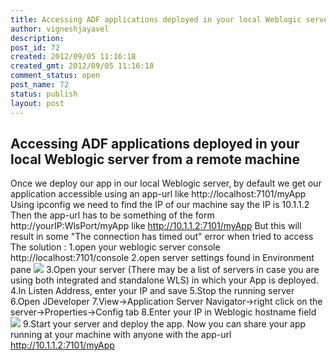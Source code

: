 ```yaml
---
title: Accessing ADF applications deployed in your local Weblogic server from a remote machine
author: vigneshjayavel
description: 
post_id: 72
created: 2012/09/05 11:16:18
created_gmt: 2012/09/05 11:16:18
comment_status: open
post_name: 72
status: publish
layout: post
---
```


## Accessing ADF applications deployed in your local Weblogic server from a remote machine

Once we deploy our app in our local Weblogic server, by default we get our application accessible using an app-url like http://localhost:7101/myApp Using ipconfig we need to find the IP of our machine say the IP is 10.1.1.2 Then the app-url has to be something of the form http://yourIP:WlsPort/myApp like http://10.1.1.2:7101/myApp But this will result in some "The connection has timed out" error when tried to access The solution : 1.open your weblogic server console http://localhost:7101/console 2.open server settings found in Environment pane ![](http://vikkiandtheweb.files.wordpress.com/2012/09/capture2.png) 3.Open your server (There may be a list of servers in case you are using both integrated and standalone WLS) in which your App is deployed. 4.In Listen Address, enter your IP and save 5.Stop the running server 6.Open JDeveloper 7.View->Application Server Navigator->right click on the server->Properties->Config tab 8.Enter your IP in Weblogic hostname field ![](http://vikkiandtheweb.files.wordpress.com/2012/09/capture11.png) 9.Start your server and deploy the app. Now you can share your app running at your machine with anyone with the app-url http://10.1.1.2:7101/myApp
